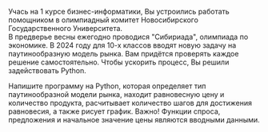 Учась на 1 курсе бизнес-информатики, Вы устроились работать помощником в олимпиадный комитет Новосибирского Государственного Университета.  
В предверье весны ежегодно проводися "Сибириада", олимпиада по экономике. В 2024 году для 10-х классов вводят новую задачу на паутинообразную модель рынка.
Вам придётся проверять каждое решение самостоятельно. 
Чтобы ускорить процесс, Вы решили задействовать Python. 

Напишите программу на Python, которая определяет тип паутинообразной модели рынка, находит равновесную цену и количество продукта, расчитывает количество шагов
для достижения равновесия, а также рисует график. 
Важно! Функции спроса, предложения и начальное значение цены являются вводными данными.
